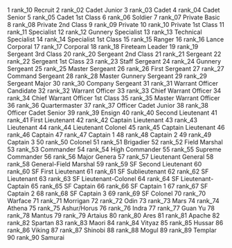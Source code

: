 1	rank_10		Recruit
2	rank_02		Cadet Junior
3	rank_03		Cadet
4	rank_04		Cadet Senior
5	rank_05		Cadet 1st Class
6	rank_06		Soldier
7	rank_07		Private Basic
8	rank_08		Private 2nd Class
9	rank_09		Private
10	rank_10		Private 1st Class
11	rank_11		Specialist
12	rank_12		Gunnery Specialist
13	rank_13		Technical Specialist
14	rank_14		Specialist 1st Class
15	rank_15		Ranger
16	rank_16		Lance Corporal
17	rank_17		Corporal
18	rank_18		Fireteam Leader
19	rank_19		Sergeant 3rd Class
20	rank_20		Sergeant 2nd Class
21	rank_21		Sergeant
22	rank_22		Sergeant 1st Class
23	rank_23		Staff Sergeant
24	rank_24		Gunnery Sergeant
25	rank_25		Master Sergeant
26	rank_26		First Sergeant
27	rank_27		Command Sergeant
28	rank_28		Master Gunnery Sergeant
29	rank_29		Sergeant Major
30	rank_30		Company Sergeant
31	rank_31		Warrant Officer Candidate
32	rank_32		Warrant Officer
33	rank_33		Chief Warrant Officer
34	rank_34		Chief Warrant Officer 1st Class
35	rank_35		Master Warrant Officer
36	rank_36		Quartermaster
37	rank_37		Officer Cadet Junior
38	rank_38		Officer Cadet Senior
39	rank_39		Ensign
40	rank_40		Second Lieutenant
41	rank_41		First Lieutenant
42	rank_42		Captain Lieutenant
43	rank_43		Lieutenant
44	rank_44		Lieutenant Colonel
45	rank_45		Captain Lieutenant
46	rank_46		Captain
47	rank_47		Captain 1
48	rank_48		Captain 2
49	rank_49		Captain 3
50	rank_50		Colonel
51	rank_51		Brigadier
52	rank_52		Field Marshal
53	rank_53		Commander
54	rank_54		High Commander
55	rank_55		Supreme Commander
56	rank_56		Major Genera
57	rank_57		Lieutenant General
58	rank_58		General-Field Marshal
59	rank_59		SF Second Lieutenant
60	rank_60		SF First Lieutenant
61	rank_61		SF Sublieutenant
62	rank_62		SF Lieutenant
63	rank_63		SF Lieutenant-Colonel
64	rank_64		SF Lieutenant-Captain
65	rank_65		SF Captain
66	rank_66		SF Captain 1
67	rank_67		SF Captain 2
68	rank_68		SF Captain 3
69	rank_69		SF Colonel
70	rank_70		Warface
71	rank_71		Morrigan
72	rank_72		Odin
73	rank_73		Mars
74	rank_74		Athena
75	rank_75		Ashur/Horus
76	rank_76		Indra
77	rank_77		Guan Yu
78	rank_78		Mantus
79	rank_79		Artaius
80	rank_80		Ares
81	rank_81		Apache
82	rank_82		Spartan
83	rank_83		Maori
84	rank_84		Vityaz
85	rank_85		Hussar
86	rank_86		Viking
87	rank_87		Shinobi
88	rank_88		Mogul
89	rank_89		Templar
90	rank_90		Samurai